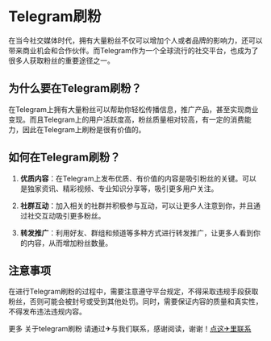 # Telegram刷粉

在当今社交媒体时代，拥有大量粉丝不仅可以增加个人或者品牌的影响力，还可以带来商业机会和合作伙伴。而Telegram作为一个全球流行的社交平台，也成为了很多人获取粉丝的重要途径之一。

## 为什么要在Telegram刷粉？

在Telegram上拥有大量粉丝可以帮助你轻松传播信息，推广产品，甚至实现商业变现。而且Telegram上的用户活跃度高，粉丝质量相对较高，有一定的消费能力，因此在Telegram上刷粉是很有价值的。

## 如何在Telegram刷粉？

1. **优质内容**：在Telegram上发布优质、有价值的内容是吸引粉丝的关键。可以是独家资讯、精彩视频、专业知识分享等，吸引更多用户关注。

2. **社群互动**：加入相关的社群并积极参与互动，可以让更多人注意到你，并且通过社交互动吸引更多粉丝。

3. **转发推广**：利用好友、群组和频道等多种方式进行转发推广，让更多人看到你的内容，从而增加粉丝数量。

## 注意事项

在进行Telegram刷粉的过程中，需要注意遵守平台规定，不得采取违规手段获取粉丝，否则可能会被封号或受到其他处罚。同时，需要保证内容的质量和真实性，不得发布违法违规内容。

更多 关于telegram刷粉 请通过✈与我们联系，感谢阅读，谢谢！[点这✈里联系](https://ww.k02.cc)